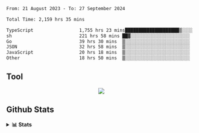 <!--START_SECTION:waka-->

```txt
From: 21 August 2023 - To: 27 September 2024

Total Time: 2,159 hrs 35 mins

TypeScript                 1,755 hrs 23 mins████████████████████▒░░░░   81.28 %
sh                         221 hrs 58 mins ██▓░░░░░░░░░░░░░░░░░░░░░░   10.28 %
Go                         39 hrs 30 mins  ▒░░░░░░░░░░░░░░░░░░░░░░░░   01.83 %
JSON                       32 hrs 58 mins  ▒░░░░░░░░░░░░░░░░░░░░░░░░   01.53 %
JavaScript                 20 hrs 18 mins  ▒░░░░░░░░░░░░░░░░░░░░░░░░   00.94 %
Other                      18 hrs 50 mins  ▒░░░░░░░░░░░░░░░░░░░░░░░░   00.87 %
```

<!--END_SECTION:waka-->

## Tool
<p align="center">
  <a href="https://github.com/chaninlaw">
    <img src="https://skillicons.dev/icons?i=js,typescript,express,nodejs,react,next,postgres,mongodb,html,css,styledcomponents,tailwind,materialui,figma,git,github&perline=8" />
  </a>
</p>

## Github Stats
<details close>
  <summary><b>📊 Stats</b></summary>
  <div align = "center">
    
<picture>
  <source
    srcset="https://github-readme-stats.vercel.app/api?username=chaninlaw&show_icons=true&theme=dark"
    media="(prefers-color-scheme: dark)"
  />
  <source
    srcset="https://github-readme-stats.vercel.app/api?username=chaninlaw&show_icons=true"
    media="(prefers-color-scheme: light), (prefers-color-scheme: no-preference)"
  />
  <img src="https://github-readme-stats.vercel.app/api?username=chaninlaw&show_icons=true" />
</picture>
    
<picture>
  <source
    srcset="https://github-readme-stats.vercel.app/api/top-langs/?username=chaninlaw&layout=donut&theme=dark"
    media="(prefers-color-scheme: dark)"
  />
  <source
    srcset="https://github-readme-stats.vercel.app/api/top-langs/?username=chaninlaw&layout=donut"
    media="(prefers-color-scheme: light), (prefers-color-scheme: no-preference)"
  />
  <img src="https://github-readme-stats.vercel.app/api/top-langs/?username=chaninlaw&layout=donut" />
</picture>
    
  </div>
  
</details>

